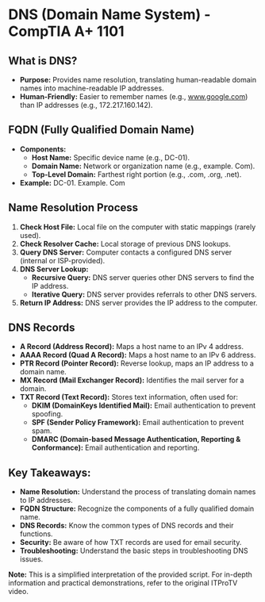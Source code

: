 # DNS (Domain Name System) - CompTIA A+ 1101

## What is DNS?
* **Purpose:** Provides name resolution, translating human-readable domain names into machine-readable IP addresses.
* **Human-Friendly:** Easier to remember names (e.g., www.google.com) than IP addresses (e.g., 172.217.160.142).

## FQDN (Fully Qualified Domain Name)
* **Components:**
    * **Host Name:**  Specific device name (e.g., DC-01).
    * **Domain Name:**  Network or organization name (e.g., example. Com).
    * **Top-Level Domain:**  Farthest right portion (e.g., .com, .org, .net).
* **Example:**  DC-01. Example. Com

## Name Resolution Process
1. **Check Host File:**  Local file on the computer with static mappings (rarely used).
2. **Check Resolver Cache:**  Local storage of previous DNS lookups.
3. **Query DNS Server:**  Computer contacts a configured DNS server (internal or ISP-provided).
4. **DNS Server Lookup:**
    * **Recursive Query:** DNS server queries other DNS servers to find the IP address.
    * **Iterative Query:**  DNS server provides referrals to other DNS servers.
5. **Return IP Address:**  DNS server provides the IP address to the computer.

## DNS Records
* **A Record (Address Record):** Maps a host name to an IPv 4 address.
* **AAAA Record (Quad A Record):** Maps a host name to an IPv 6 address.
* **PTR Record (Pointer Record):**  Reverse lookup, maps an IP address to a domain name.
* **MX Record (Mail Exchanger Record):**  Identifies the mail server for a domain.
* **TXT Record (Text Record):**  Stores text information, often used for:
    * **DKIM (DomainKeys Identified Mail):**  Email authentication to prevent spoofing.
    * **SPF (Sender Policy Framework):**  Email authentication to prevent spam.
    * **DMARC (Domain-based Message Authentication, Reporting & Conformance):**  Email authentication and reporting.

## Key Takeaways:
* **Name Resolution:** Understand the process of translating domain names to IP addresses.
* **FQDN Structure:**  Recognize the components of a fully qualified domain name.
* **DNS Records:**  Know the common types of DNS records and their functions.
* **Security:**  Be aware of how TXT records are used for email security.
* **Troubleshooting:**  Understand the basic steps in troubleshooting DNS issues.

**Note:** This is a simplified interpretation of the provided script. For in-depth information and practical demonstrations, refer to the original ITProTV video.